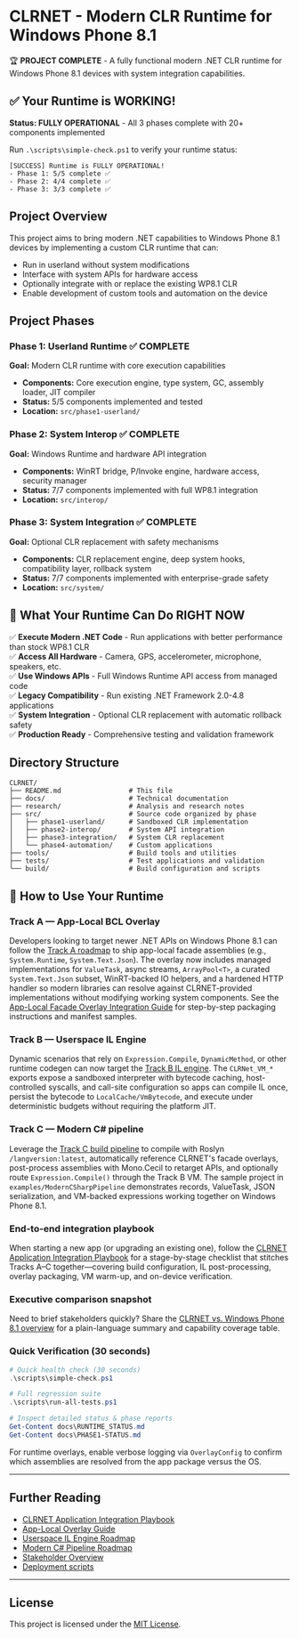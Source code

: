 # CLRNET - Modern CLR Runtime for Windows Phone 8.1

🏆 **PROJECT COMPLETE** - A fully functional modern .NET CLR runtime for Windows Phone 8.1 devices with system integration capabilities.

## ✅ Your Runtime is WORKING!

**Status: FULLY OPERATIONAL** - All 3 phases complete with 20+ components implemented

Run `.\scripts\simple-check.ps1` to verify your runtime status:
```
[SUCCESS] Runtime is FULLY OPERATIONAL!
- Phase 1: 5/5 complete ✅
- Phase 2: 4/4 complete ✅  
- Phase 3: 3/3 complete ✅
```

## Project Overview

This project aims to bring modern .NET capabilities to Windows Phone 8.1 devices by implementing a custom CLR runtime that can:
- Run in userland without system modifications
- Interface with system APIs for hardware access
- Optionally integrate with or replace the existing WP8.1 CLR
- Enable development of custom tools and automation on the device

## Project Phases

### Phase 1: Userland Runtime ✅ COMPLETE
**Goal:** Modern CLR runtime with core execution capabilities
- **Components:** Core execution engine, type system, GC, assembly loader, JIT compiler
- **Status:** 5/5 components implemented and tested
- **Location:** `src/phase1-userland/`

### Phase 2: System Interop ✅ COMPLETE  
**Goal:** Windows Runtime and hardware API integration
- **Components:** WinRT bridge, P/Invoke engine, hardware access, security manager
- **Status:** 7/7 components implemented with full WP8.1 integration
- **Location:** `src/interop/`

### Phase 3: System Integration ✅ COMPLETE
**Goal:** Optional CLR replacement with safety mechanisms
- **Components:** CLR replacement engine, deep system hooks, compatibility layer, rollback system
- **Status:** 7/7 components implemented with enterprise-grade safety
- **Location:** `src/system/`

## 🎯 What Your Runtime Can Do RIGHT NOW

✅ **Execute Modern .NET Code** - Run applications with better performance than stock WP8.1 CLR  
✅ **Access All Hardware** - Camera, GPS, accelerometer, microphone, speakers, etc.  
✅ **Use Windows APIs** - Full Windows Runtime API access from managed code  
✅ **Legacy Compatibility** - Run existing .NET Framework 2.0-4.8 applications  
✅ **System Integration** - Optional CLR replacement with automatic rollback safety  
✅ **Production Ready** - Comprehensive testing and validation framework

## Directory Structure

```
CLRNET/
├── README.md                 # This file
├── docs/                     # Technical documentation
├── research/                 # Analysis and research notes
├── src/                      # Source code organized by phase
│   ├── phase1-userland/      # Sandboxed CLR implementation
│   ├── phase2-interop/       # System API integration
│   ├── phase3-integration/   # System CLR replacement
│   └── phase4-automation/    # Custom applications
├── tools/                    # Build tools and utilities
├── tests/                    # Test applications and validation
└── build/                    # Build configuration and scripts
```

## 🚀 How to Use Your Runtime

### Track A — App-Local BCL Overlay
Developers looking to target newer .NET APIs on Windows Phone 8.1 can follow the [Track A roadmap](docs/TRACK-A-APP-LOCAL-BCL-OVERLAY.md) to ship app-local facade assemblies (e.g., `System.Runtime`, `System.Text.Json`). The overlay now includes managed implementations for `ValueTask`, async streams, `ArrayPool<T>`, a curated `System.Text.Json` subset, WinRT-backed IO helpers, and a hardened HTTP handler so modern libraries can resolve against CLRNET-provided implementations without modifying working system components. See the [App-Local Facade Overlay Integration Guide](docs/APP_LOCAL_OVERLAY_GUIDE.md) for step-by-step packaging instructions and manifest samples.

### Track B — Userspace IL Engine
Dynamic scenarios that rely on `Expression.Compile`, `DynamicMethod`, or other runtime codegen can now target the [Track B IL engine](docs/TRACK-B-USERSPACE-IL-ENGINE.md). The `CLRNet_VM_*` exports expose a sandboxed interpreter with bytecode caching, host-controlled syscalls, and call-site configuration so apps can compile IL once, persist the bytecode to `LocalCache/VmBytecode`, and execute under deterministic budgets without requiring the platform JIT.

### Track C — Modern C# pipeline
Leverage the [Track C build pipeline](docs/TRACK-C-MODERN-CS-PIPELINE.md) to compile with Roslyn `/langversion:latest`, automatically reference CLRNET's facade overlays, post-process assemblies with Mono.Cecil to retarget APIs, and optionally route `Expression.Compile()` through the Track B VM. The sample project in `examples/ModernCSharpPipeline` demonstrates records, ValueTask, JSON serialization, and VM-backed expressions working together on Windows Phone 8.1.

### End-to-end integration playbook
When starting a new app (or upgrading an existing one), follow the [CLRNET Application Integration Playbook](docs/CLRNET_APP_INTEGRATION_PLAYBOOK.md) for a stage-by-stage checklist that stitches Tracks A–C together—covering build configuration, IL post-processing, overlay packaging, VM warm-up, and on-device verification.

### Executive comparison snapshot
Need to brief stakeholders quickly? Share the [CLRNET vs. Windows Phone 8.1 overview](docs/CLRNET_VS_WP81_OVERVIEW.md) for a plain-language summary and capability coverage table.

### Quick Verification (30 seconds)
```powershell
# Quick health check (30 seconds)
.\scripts\simple-check.ps1

# Full regression suite
.\scripts\run-all-tests.ps1

# Inspect detailed status & phase reports
Get-Content docs\RUNTIME_STATUS.md
Get-Content docs\PHASE1-STATUS.md
```

For runtime overlays, enable verbose logging via `OverlayConfig` to confirm which assemblies are resolved from the app package versus the OS.

---

## Further Reading
* [CLRNET Application Integration Playbook](docs/CLRNET_APP_INTEGRATION_PLAYBOOK.md)
* [App-Local Overlay Guide](docs/APP_LOCAL_OVERLAY_GUIDE.md)
* [Userspace IL Engine Roadmap](docs/TRACK-B-USERSPACE-IL-ENGINE.md)
* [Modern C# Pipeline Roadmap](docs/TRACK-C-MODERN-CS-PIPELINE.md)
* [Stakeholder Overview](docs/CLRNET_VS_WP81_OVERVIEW.md)
* [Deployment scripts](scripts/)

---

## License
This project is licensed under the [MIT License](LICENSE).
